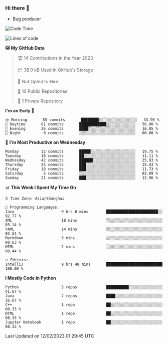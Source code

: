 ### Hi there 👋
* Bug producer
<!--START_SECTION:waka-->
![Code Time](http://img.shields.io/badge/Code%20Time-880%20hrs%2042%20mins-blue)

![Lines of code](https://img.shields.io/badge/From%20Hello%20World%20I%27ve%20Written-40%20Thousand%20lines%20of%20code-blue)

**🐱 My GitHub Data** 

> 🏆 14 Contributions in the Year 2023
 > 
> 📦 38.0 kB Used in GitHub's Storage 
 > 
> 🚫 Not Opted to Hire
 > 
> 📜 10 Public Repositories 
 > 
> 🔑 1 Private Repository 
 > 
**I'm an Early 🐤** 

```text
🌞 Morning       55 commits       ████████░░░░░░░░░░░░░░░░░   33.95 % 
🌆 Daytime       81 commits       ████████████░░░░░░░░░░░░░   50.00 % 
🌃 Evening       26 commits       ████░░░░░░░░░░░░░░░░░░░░░   16.05 % 
🌙 Night          0 commits       ░░░░░░░░░░░░░░░░░░░░░░░░░   00.00 % 

```
📅 **I'm Most Productive on Wednesday** 

```text
Monday          32 commits       █████░░░░░░░░░░░░░░░░░░░░   19.75 % 
Tuesday         18 commits       ██░░░░░░░░░░░░░░░░░░░░░░░   11.11 % 
Wednesday       42 commits       ██████░░░░░░░░░░░░░░░░░░░   25.93 % 
Thursday        25 commits       ███░░░░░░░░░░░░░░░░░░░░░░   15.43 % 
Friday          19 commits       ███░░░░░░░░░░░░░░░░░░░░░░   11.73 % 
Saturday         5 commits       ░░░░░░░░░░░░░░░░░░░░░░░░░   03.09 % 
Sunday          21 commits       ███░░░░░░░░░░░░░░░░░░░░░░   12.96 % 

```


📊 **This Week I Spent My Time On** 

```text
⌚︎ Time Zone: Asia/Shanghai

💬 Programming Languages: 
Java                     9 hrs 6 mins        ███████████████████████░░   92.77 % 
XML                      18 mins             ░░░░░░░░░░░░░░░░░░░░░░░░░   03.14 % 
YAML                     14 mins             ░░░░░░░░░░░░░░░░░░░░░░░░░   02.54 % 
Markdown                 3 mins              ░░░░░░░░░░░░░░░░░░░░░░░░░   00.63 % 
HTML                     2 mins              ░░░░░░░░░░░░░░░░░░░░░░░░░   00.44 % 

🔥 Editors: 
IntelliJ                 9 hrs 48 mins       █████████████████████████   100.00 % 

```

**I Mostly Code in Python** 

```text
Python                   5 repos             ██████████░░░░░░░░░░░░░░░   41.67 % 
Java                     2 repos             ████░░░░░░░░░░░░░░░░░░░░░   16.67 % 
C++                      1 repo              ██░░░░░░░░░░░░░░░░░░░░░░░   08.33 % 
HTML                     1 repo              ██░░░░░░░░░░░░░░░░░░░░░░░   08.33 % 
Jupyter Notebook         1 repo              ██░░░░░░░░░░░░░░░░░░░░░░░   08.33 % 

```



 Last Updated on 12/02/2023 01:29:45 UTC
<!--END_SECTION:waka-->
